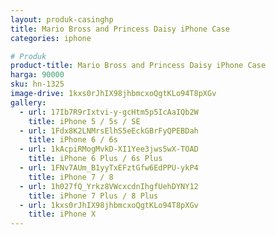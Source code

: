 ```yaml
---
layout: produk-casinghp
title: Mario Bross and Princess Daisy iPhone Case
categories: iphone

# Produk
product-title: Mario Bross and Princess Daisy iPhone Case
harga: 90000
sku: hn-1325
image-drive: 1kxs0rJhIX98jhbmcxoQgtKLo94T8pXGv
gallery:
  - url: 17Ib7R9rIxtvi-y-gcHtm5p5IcAaIQb2W
    title: iPhone 5 / 5s / SE
  - url: 1Fdx8K2LNMrsElhS5eEckGBrFyQPEBDah
    title: iPhone 6 / 6s
  - url: 1kAcpiRMogMvkD-XI1Yee3jws5wX-TOAD
    title: iPhone 6 Plus / 6s Plus
  - url: 1FNv7AUm_B1yyTxEFztGfw6EdPPU-ykP4
    title: iPhone 7 / 8
  - url: 1h027fQ_Yrkz8VWcxcdnIhgfUehDYNY12
    title: iPhone 7 Plus / 8 Plus
  - url: 1kxs0rJhIX98jhbmcxoQgtKLo94T8pXGv
    title: iPhone X
---
```

